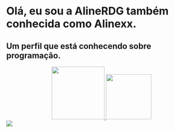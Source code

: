 # Olá, eu sou a AlineRDG também conhecida como Alinexx.

## Um perfil que está conhecendo sobre programação.

<div align="center">
  <a href="https://github.com/rafaballerini">
  <img height="140em" src="https://github-readme-stats.vercel.app/api?username=AlineRDG&show_icons=true&theme=dark&include_all_commits=true&count_private=true"/>
  <img height="120em" src="https://github-readme-stats.vercel.app/api/top-langs/?username=AlineRDG&layout=compact&langs_count=7&theme=dark"/>
</div>
  
  <div>
   <a href="https://discord.gg/W7NJ8Eq784" target="_blank"><img src="https://img.shields.io/badge/Discord-7289DA?style=for-the-badge&logo=discord&logoColor=white" target="_blank"></a> 
  </div>
